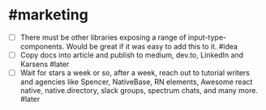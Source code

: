 # #marketing

- [ ] There must be other libraries exposing a range of input-type-components.
      Would be great if it was easy to add this to it. #idea
- [ ] Copy docs into article and publish to medium, dev.to, LinkedIn and Karsens #later
- [ ] Wait for stars a week or so, after a week, reach out to tutorial writers and agencies like Spencer,
      NativeBase, RN elements, Awesome react native, native.directory, slack groups, spectrum chats, and many more. #later
